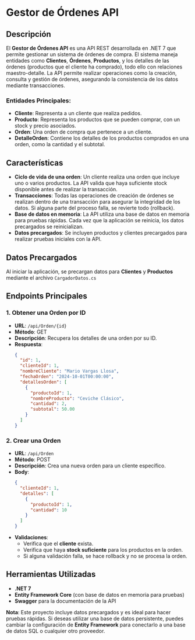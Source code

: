 # Gestor de Órdenes API

## Descripción
El **Gestor de Órdenes API** es una API REST desarrollada en .NET 7 que permite gestionar un sistema de órdenes de compra. El sistema maneja entidades como **Clientes**, **Órdenes**, **Productos**, y los detalles de las órdenes (productos que el cliente ha comprado), todo ello con relaciones maestro-detalle. La API permite realizar operaciones como la creación, consulta y gestión de órdenes, asegurando la consistencia de los datos mediante transacciones.

### Entidades Principales:
- **Cliente**: Representa a un cliente que realiza pedidos.
- **Producto**: Representa los productos que se pueden comprar, con un stock y precio asociados.
- **Orden**: Una orden de compra que pertenece a un cliente.
- **DetalleOrden**: Contiene los detalles de los productos comprados en una orden, como la cantidad y el subtotal.

## Características
- **Ciclo de vida de una orden**: Un cliente realiza una orden que incluye uno o varios productos. La API valida que haya suficiente stock disponible antes de realizar la transacción.
- **Transacciones**: Todas las operaciones de creación de órdenes se realizan dentro de una transacción para asegurar la integridad de los datos. Si alguna parte del proceso falla, se revierte todo (rollback).
- **Base de datos en memoria**: La API utiliza una base de datos en memoria para pruebas rápidas. Cada vez que la aplicación se reinicia, los datos precargados se reinicializan.
- **Datos precargados**: Se incluyen productos y clientes precargados para realizar pruebas iniciales con la API.

## Datos Precargados
Al iniciar la aplicación, se precargan datos para **Clientes** y **Productos** mediante el archivo `CargadorDatos.cs`

## Endpoints Principales

### 1. Obtener una Orden por ID
- **URL**: `/api/Orden/{id}`
- **Método**: GET
- **Descripción**: Recupera los detalles de una orden por su ID.
- **Respuesta**:
  ```json
  {
    "id": 1,
    "clienteId": 1,
    "nombreCliente": "Mario Vargas Llosa",
    "fechaOrden": "2024-10-01T00:00:00",
    "detallesOrden": [
      {
        "productoId": 1,
        "nombreProducto": "Ceviche Clásico",
        "cantidad": 2,
        "subtotal": 50.00
      }
    ]
  }
  ```

### 2. Crear una Orden
- **URL**: `/api/Orden`
- **Método**: POST
- **Descripción**: Crea una nueva orden para un cliente específico.
- **Body**:
  ```json
  {
    "clienteId": 1,
    "detalles": [
      {
        "productoId": 1,
        "cantidad": 10
      }
    ]
  }
  ```
- **Validaciones**:
  - Verifica que el **cliente** exista.
  - Verifica que haya **stock suficiente** para los productos en la orden.
  - Si alguna validación falla, se hace rollback y no se procesa la orden.
 
## Herramientas Utilizadas
- **.NET 7**
- **Entity Framework Core** (con base de datos en memoria para pruebas)
- **Swagger** para la documentación de la API

**Nota**: Este proyecto incluye datos precargados y es ideal para hacer pruebas rápidas. Si deseas utilizar una base de datos persistente, puedes cambiar la configuración de **Entity Framework** para conectarlo a una base de datos SQL o cualquier otro proveedor.
